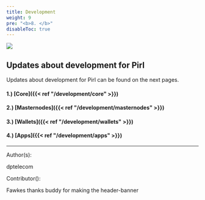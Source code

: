 ```yaml
---
title: Development
weight: 9
pre: "<b>8. </b>"
disableToc: true
---
```


![](/development/images/development.jpg)


## Updates about development for Pirl


Updates about development for Pirl can be found on the next pages.

#### 1.) [Core]({{< ref "/development/core" >}})
#### 2.) [Masternodes]({{< ref "/development/masternodes" >}})
#### 3.) [Wallets]({{< ref "/development/wallets" >}})
#### 4.) [Apps]({{< ref "/development/apps" >}})


















---

Author(s):


dptelecom


Contributor():


Fawkes thanks buddy for making the header-banner



